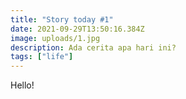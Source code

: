 ```yaml
---
title: "Story today #1"
date: 2021-09-29T13:50:16.384Z
image: uploads/1.jpg
description: Ada cerita apa hari ini?
tags: ["life"]
---
```

Hello!